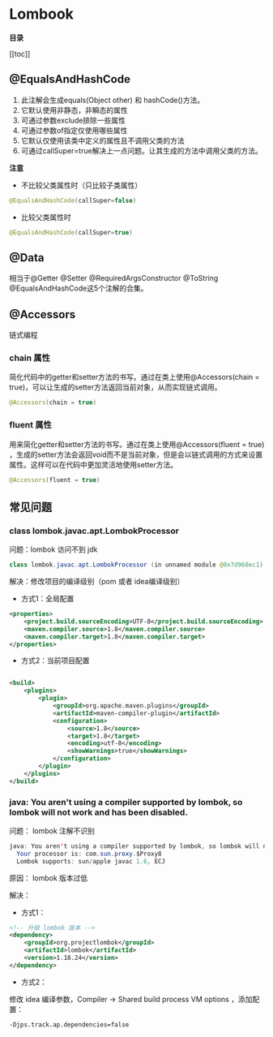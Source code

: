 # Lombook

**目录**

[[toc]]

## @EqualsAndHashCode

1. 此注解会生成equals(Object other) 和 hashCode()方法。
2. 它默认使用非静态，非瞬态的属性
3. 可通过参数exclude排除一些属性
4. 可通过参数of指定仅使用哪些属性
5. 它默认仅使用该类中定义的属性且不调用父类的方法
6. 可通过callSuper=true解决上一点问题。让其生成的方法中调用父类的方法。

**注意**

- 不比较父类属性时（只比较子类属性）

```java
@EqualsAndHashCode(callSuper=false)
```

- 比较父类属性时

```java
@EqualsAndHashCode(callSuper=true)
```

## @Data

相当于@Getter @Setter @RequiredArgsConstructor @ToString @EqualsAndHashCode这5个注解的合集。

## @Accessors

链式编程

### chain 属性

简化代码中的getter和setter方法的书写。通过在类上使用@Accessors(chain = true)，可以让生成的setter方法返回当前对象，从而实现链式调用。

```java
@Accessors(chain = true)
```

### fluent 属性

用来简化getter和setter方法的书写。通过在类上使用@Accessors(fluent = true)
，生成的setter方法会返回void而不是当前对象，但是会以链式调用的方式来设置属性。这样可以在代码中更加灵活地使用setter方法。

```java
@Accessors(fluent = true)
```

## 常见问题

### class lombok.javac.apt.LombokProcessor

问题：lombok 访问不到 jdk

```java
class lombok.javac.apt.LombokProcessor (in unnamed module @0x7d968ec1) cannot access class com.sun.tools.javac.processing.JavacProcessingEnvironment (in module jdk.compiler) because module jdk.compiler does not export com.sun.tools.javac.processing to unnamed module @0x7d968ec1
```

解决：修改项目的编译级别（pom 或者 idea编译级别）

- 方式1：全局配置
```xml
<properties>
    <project.build.sourceEncoding>UTF-8</project.build.sourceEncoding>
    <maven.compiler.source>1.8</maven.compiler.source>
    <maven.compiler.target>1.8</maven.compiler.target>
</properties>
```
- 方式2：当前项目配置

```xml

<build>
    <plugins>
        <plugin>
            <groupId>org.apache.maven.plugins</groupId>
            <artifactId>maven-compiler-plugin</artifactId>
            <configuration>
                <source>1.8</source>
                <target>1.8</target>
                <encoding>utf-8</encoding>
                <showWarnings>true</showWarnings>
            </configuration>
        </plugin>
    </plugins>
</build>
```

### java: You aren't using a compiler supported by lombok, so lombok will not work and has been disabled.

问题： lombok 注解不识别

```java
java: You aren't using a compiler supported by lombok, so lombok will not work and has been disabled.
  Your processor is: com.sun.proxy.$Proxy8
  Lombok supports: sun/apple javac 1.6, ECJ
```

原因： lombok 版本过低

解决：

- 方式1：

```xml
<!-- 升级 lombok 版本 -->
<dependency>
    <groupId>org.projectlombok</groupId>
    <artifactId>lombok</artifactId>
    <version>1.18.24</version>
</dependency>
```

- 方式2：

修改 idea 编译参数，Compiler -> Shared build process VM options ，添加配置：

```bash
-Djps.track.ap.dependencies=false
```


